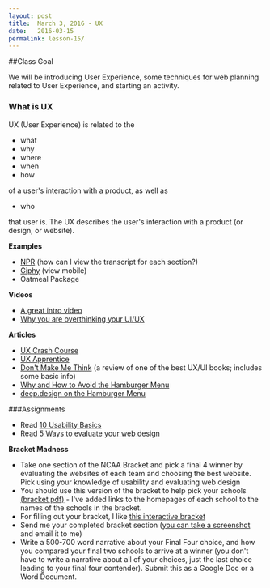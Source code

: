 ```yaml
---
layout: post
title:  March 3, 2016 - UX
date:   2016-03-15
permalink: lesson-15/
---
```


##Class Goal

We will be introducing User Experience, some techniques for web planning related to User Experience, and starting an activity.

### What is UX

UX (User Experience) is related to the

- what
- why
- where
- when
- how

of a user's interaction with a product, as well as 

- who

that user is.  The UX describes the user's interaction with a product (or design, or website).

**Examples**

- [NPR](http://www.npr.org/programs/wait-wait-dont-tell-me/470067791/wait-wait-dont-tell-me-for-march-12-2016) (how can I view the transcript for each section?)
- [Giphy](http://giphy.com/gifs/3NtY188QaxDdC) (view mobile)
- Oatmeal Package


**Videos**

- [A great intro video](https://www.youtube.com/watch?v=Ovj4hFxko7c)
- [Why you are overthinking your UI/UX](https://www.youtube.com/watch?v=Is2O666qDPs)

**Articles**

- [UX Crash Course](http://thehipperelement.com/post/75476711614/ux-crash-course-31-fundamentals)
- [UX Apprentice](http://www.uxapprentice.com/)
- [Don't Make Me Think](http://www.sitepoint.com/review-dont-make-me-think/) (a review of one of the best UX/UI books; includes some basic info)
- [Why and How to Avoid the Hamburger Menu](https://lmjabreu.com/post/why-and-how-to-avoid-hamburger-menus/)
- [deep.design on the Hamburger Menu](http://deep.design/the-hamburger-menu/)

###Assignments

- Read [10 Usability Basics](http://blog.usabilla.com/10-usability-basics-to-consider-before-designing-the-user-experience/)
- Read [5 Ways to evaluate your web design](https://www.straightnorth.com/insights/5-ways-evaluate-quality-your-website-design/)

**Bracket Madness**

- Take one section of the NCAA Bracket and pick a final 4 winner by evaluating the websites of each team and choosing the best website.  Pick using your knowledge of usability and evaluating web design
- You should use this version of the bracket to help pick your schools [(bracket pdf)](../media/bracket-ncaa.pdf) - I've added links to the homepages of each school to the names of the schools in the bracket.
- For filling out your bracket, I like [this interactive bracket](http://interactives.indystar.com/sports/NCAA_MBB_Bracket/Lafayette/#)
- Send me your completed bracket section ([you can take a screenshot](https://www.google.com/webhp?sourceid=chrome-instant&ion=1&espv=2&ie=UTF-8#q=how%20to%20take%20a%20screenshot%20on%20a%20mac) and email it to me)
- Write a 500-700 word narrative about your Final Four choice, and how you compared your final two schools to arrive at a winner (you don't have to write a narrative about all of your choices, just the last choice leading to your final four contender).  Submit this as a Google Doc or a Word Document.
